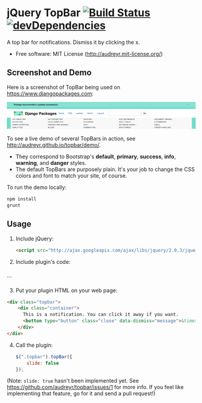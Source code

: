 # jQuery TopBar [![Build Status](https://secure.travis-ci.org/audreyr/topbar.png?branch=gh-pages)](https://travis-ci.org/audreyr/topbar) [![devDependencies](https://david-dm.org/audreyr/topbar.png)](https://david-dm.org/audreyr/topbar#info=devDependencies)

A top bar for notifications. Dismiss it by clicking the x.

* Free software: MIT License (http://audreyr.mit-license.org/)

## Screenshot and Demo

Here is a screenshot of TopBar being used on https://www.djangopackages.com:

![Screenshot of TopBar](topbar-screenshot.png)

To see a live demo of several TopBars in action, see http://audreyr.github.io/topbar/demo/.

* They correspond to Bootstrap's **default**, **primary**, **success**, **info**,
  **warning**, and **danger** styles.
* The default TopBars are purposely plain. It's your job to change the CSS
  colors and font to match your site, of course.

To run the demo locally:

  ```bash
  npm install
  grunt
  ```

## Usage

1. Include jQuery:

	```html
	<script src="http://ajax.googleapis.com/ajax/libs/jquery/2.0.3/jquery.min.js"></script>
	```

2. Include plugin's code:

	```html
  <link href="dist/jquery.topbar.min.css" rel="stylesheet">
	<script src="dist/jquery.topbar.min.js"></script>
	```

3. Put your plugin HTML on your web page:

  ```html
  <div class="topbar">
      <div class="container">
        This is a notification. You can click it away if you want.
        <button type="button" class="close" data-dismiss="message">&times;</button>
      </div>
  </div>
  ```

4. Call the plugin:

	```javascript
	$(".topbar").topBar({
		slide: false
	});
	```

  (Note: `slide: true` hasn't been implemented yet. See https://github.com/audreyr/topbar/issues/1 for more info. If you feel like implementing that feature, go for it and send a pull request!)
